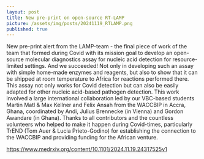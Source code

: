 ```yaml
---
layout: post
title: New pre-print on open-source RT-LAMP
picture: /assets/img/posts/20241119_RTLAMP.png
published: true
---
```

New pre-print alert from the LAMP-team - the final piece of work of the team that formed during Covid with its mission goal to develop an open-source molecular diagnostics assay for nucleic acid detection for resource-limited settings.
And we succeeded! Not only in developing such an assay with simple home-made enzymes and reagents, but also to show that it can be shipped at room temperature to Africa for reactions performed there. This assay not only works for Covid detection but can also be easily adapted for other nucleic acid-based pathogen detection.
This work involved a large international collaboration led by our VBC-based students Martin Matl & Max Kellner and Felix Ansah from the WACCBIP in Accra, Ghana, coordinated by Andi, Julius Brennecke (in Vienna) and Gordon Awandare (in Ghana). 
Thanks to all contributors and the countless volunteers who helped to make it happen during Covid-times, particularly TrEND (Tom Auer & Lucia Prieto-Godino) for establishing the connection to the WACCBIP and providing funding for the African venture. 

https://www.medrxiv.org/content/10.1101/2024.11.19.24317525v1
